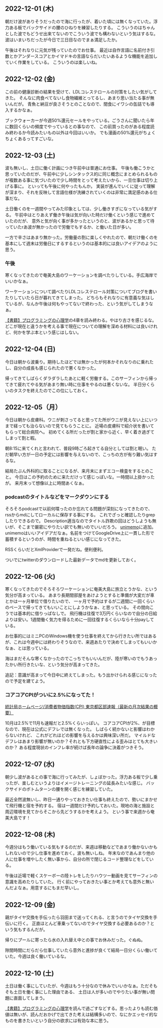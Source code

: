 ## 2022-12-01 (木)

朝だけ波がありそうだったので海に行ったが、着いた頃には無くなっていた。浮力ある板でバックサイドの腰のひねりを練習したりする。
こういうのはちゃんとした波でもどうせ出来てないのでこういう波でも構わないという気はするな。
波はいまいちだったが今日で三日目なのでまぁ満足したか。

午後はそれなりに元気が残っていたのでお仕事。
最近は自作言語に名前付き引数とかアンダースコアとかイマドキの言語ならだいたいあるような機能を追加していく作業をしている。
こういうのは楽しいね。

## 2022-12-02 (金)

この前の健康診断の結果を受けて、LDLコレステロールの対策をしたい気がしてきた。
そんなに肉食べてないし食物繊維とってるし、あまり思い当たる事が無いんだが。
青魚と納豆が良さそうとのことなので、間食にイワシの缶詰でも導入するかなぁ。

ブックウォーカーが今週50%還元セールをやっている。ごうさんに聞いたら年に数回くらいの頻度でやっているとの事なので、
この前買ったのがある程度読み終わるか今読みたいもの以外は今回はいいか。
でも漫画の50%還元がちょくちょくあるってすごいな。

## 2022-12-03 (土)

波も無いし、土日に働く計画につき午前中は普通にお仕事。
午後も働こうかと思っていたのだが、午前中に少しシンタックス的に同じ概念にまとめられるものが複数ある事に気づいたので少し時間をとって考えたいから、一旦仕事は切り上げる事に。
といっても午後に何やったもんか。
実装が進んでいくに従って理解が深まり、それを反映して言語仕様が洗練されていくのは非常に満足感のある仕事だな。

土日働くのを一週間やってみた印象としては、少し働きすぎになっている気がする。
午前中はとりあえず働き午後は気が向いた時だけ働くという感じで進めていたのだが、
意外と気が向く事が多かったというのと、波があるかと思って待っていたrあ波が無かったので労働でもするか、と働いた日が多い。

一方で辛さはあまり無かった。労働量の割に楽しくやれたので、朝だけ働くのを基本にして週末は労働日にするするというのは基本的には良いアイデアのように思う。

### 午後

寒くなってきたので奄美大島のワーケーションを調べたりしている。手広海岸でいいかなぁ。

ワーケーションについて調べたりLDLコレステロール対策についてブログを書いたりしていたら日が暮れてきてしまった。
どちらもそれなりに有意義な気はしているが、なんか午後は何もやってないで終わった、という気がしてしまうなぁ。

[【書籍】プログラミングの心理学](【書籍】プログラミングの心理学.md)の4章を読み終わる。やはり古さを感じるな。どこが現在と違うかを考える事で現在についての理解を深める材料には良いけれど、何かを学ぶ本という感じはしない。

## 2022-12-04 (日)

今日は朝から波乗り。期待したほどでは無かったが何本かそれなりのに乗れたし、自分の成長も感じられたので悪くなかった。

帰ってきてしばらくダラダラしたあとに軽く労働する。このサーフィンから帰ってきて疲れてやる気があまり無い時に仕事をやるのは悪くないな。
半日分くらいのタスクを終えたのでこの位にしておく。

## 2022-12-05（月）

今日は朝から皮膚科。ウニが刺さってると思ってた所がウニが見えない上にいつまで経っても治らないので見てもらうことに。
近場の皮膚科で紹介状を書いてもらって総合病院へ。
初めてくる所だったが割と家から近く、早く着き過ぎてしまって割と暇。

朝8:15に来てくれと言われて、普段9時ごろ起きてる自分としては割と眠い。
ただ朝早い方が一日の予定には影響を与えないので、こっちの方が有り難い気はするな。

結局たぶん外科的に取ることになるが、来月末にまずエコー検査をするとのこと。
今日はこの予約のために来ただけって感じっぽいな。一時間以上掛かったが。
来月末って想像以上に時間あくなぁ。

### podcastのタイトルなどをマークダウンにする

そろそろpodcastで以前何喋ったのか忘れてる問題が深刻になってきたので、rssからmdにしてローカルに保存する事にする。
これでざっと確認したりgrepしたりできるので。
Description適当なのでタイトル詐欺の回はどうしようも無いが、そこまで厳密にやりたい訳でも無いのでいいだろう。
[unimemo](unimemo.md)に追加。unimemoはいいアイデアだなぁ。名前をつけてGoogleDrive上に一貫した形で蓄積するというのが、時間を重ねるといい感じになってきた。

RSSくらいだとXmlProviderで一発だね。便利便利。

ついでにtwitterのダウンロードした最新データでmdを更新しておく。

## 2022-12-06 (火)

寒くなってきたのでそろそろワーケーションに奄美大島に旅立とうかな、という気分が高まっている。
あまり長期間部屋をあけようとすると準備が大変だが車とかは一ヶ月単位で借りたいので、
一ヶ月で予約はするが二週間に一回くらいのペースで帰ってきてもいいことにしようかなぁ、と思っている。
その間向こうでは基本的に借りっぱなしで。
飛行機は往復で3万円くらいなので自分の日給よりは安い。1週間働く気力を得るために一回往復するくらいなら十分payしている。

お仕事的にはミニPCのWindows機を使う仕事を終えてから行きたい所ではあるが、これは今週中には終わりそうなので、来週あたりで決めてしまってもいいかなぁ、とは思っている。

海はまだそんな寒くなかったのでこっちでもいいんだが、陸が寒いのでもうあったかい所行きたいな、という気分が高まってきた。

追記：意識が高まって今日中に終えてしまった。もう出かけられる感じになったので予定を建てよう。

### コアコアCPIがついに2.5%になってた！

[統計局ホームページ/消費者物価指数(CPI) 東京都区部速報（最新の月次結果の概要）](https://www.stat.go.jp/data/cpi/sokuhou/tsuki/index-t.html) 

10月は2.5%で11月も速報だと2.5%くらいっぽい。
コアコアCPIが2%、が目標なので、現在は公式にデフレでは無くなった。
しばらく続かないと影響はわからないけれど、
これがどれほどの影響を与えるかは興味深い所だ。
マイルドなデフレはあまり影響が無いのか？それとも下方硬直性による歪みはとても大きいのか？
ある程度現状のインフレ率が続けば長年の論争に決着がつきそう。

## 2022-12-07 (水)

朝少し波があるとの事で海に行ってみたが、しょぼかった。浮力ある板で少し乗ったが、楽しむというよりはイメージトレーニングの延長みたいな感じ。
バックサイドのボトムターンの腰を開く感じを練習していた。

最近全然波無いし、昨日一通りやっておきたい仕事も終えたので、勢いにまかせて飛行機と宿を予約する。
宿は一週間だけ予約しておいた。現地の海と施設と周辺環境を見てからそこから先どうするかを考えよう。
という事で来週から奄美大島です！

## 2022-12-08 (木)

今週分はもう働いている気もするのだが、来週は移動などであまり働かないかもしれないので少し仕事を進めておく。波も無いしね。
年末なのであんまり他の人に仕事を増やしたく無い事から、自分の所で閉じるコード整理などをしている。

午後は近場で軽くスケーボーの陸トレをしたりハウツー動画を見てサーフィンの意識を高めたりしていた。
行く前にやっておきたい事とか考えても意外と無いんだよなぁ。用意するにもまだ早いし。

## 2022-12-09 (金)

親がタイヤ交換を手伝ったら羽田まで送ってくれる、と言うのでタイヤ交換を手伝いに行く。
正直ほとんど車乗ってないのでタイヤ交換する必要あるのか？という気もするんだが。

帰りにプールに寄ったら水の入れ替え中との事でお休みだった。ぐぬぬ。

隙間時間にだらだら仕事していたら意外と進捗が良くて結局一日分くらい働いていた。今週は良く働いているな。

## 2022-12-10 (土)

土日は働く事にしていたが、今週はもう十分なので休みでいいかなぁ。ただそもそも土日を働く事にした理由である、
土日は人が多いのでやりたい事が無い問題に直面してしまう。

[【書籍】プログラミングの心理学](【書籍】プログラミングの心理学.md)を読んで過ごすなどする。思ったよりも読む価値は無いが、読んだおかげで出てきた考えは結構多いので、なにかエッセイ的なものを書きたいという自分の欲求には有効な本に思う。